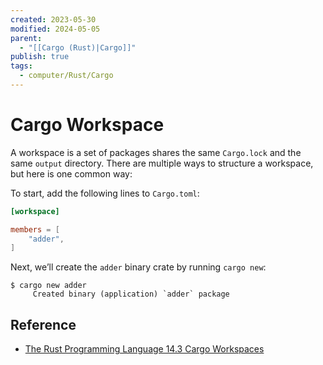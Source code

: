 ```yaml
---
created: 2023-05-30
modified: 2024-05-05
parent:
  - "[[Cargo (Rust)|Cargo]]"
publish: true
tags:
  - computer/Rust/Cargo
---
```


# Cargo Workspace

A workspace is a set of packages shares the same `Cargo.lock` and the same `output` directory. There are multiple ways to structure a workspace, but here is one common way:

To start, add the following lines to `Cargo.toml`:
```toml
[workspace]

members = [
    "adder",
]
```
Next, we’ll create the `adder` binary crate by running `cargo new`:

```console
$ cargo new adder
     Created binary (application) `adder` package
```

## Reference
- [The Rust Programming Language 14.3 Cargo Workspaces](https://doc.rust-lang.org/book/ch14-03-cargo-workspaces.html)